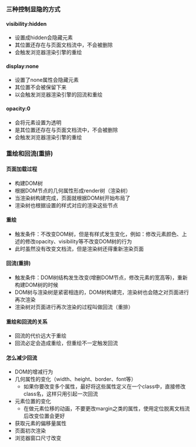 ### 三种控制显隐的方式
#### visibility:hidden
* 设置成hidden会隐藏元素
* 其位置还存在与页面文档流中，不会被删除
* 会触发浏览器渲染引擎的重绘

#### display:none
* 设置了none属性会隐藏元素
* 其位置不会被保留下来
* 以会触发浏览器渲染引擎的回流和重绘

#### opacity:0
* 会将元素设置为透明
* 是其位置还存在与页面文档流中，不会被删除
* 会触发浏览器渲染引擎的重绘

### 重绘和回流(重排)

#### 页面加载过程
* 构建DOM树
* 根据DOM节点的几何属性形成render树（渲染树）
* 当渲染树构建完成，页面就根据DOM树开始布局了
* 渲染树也根据设置的样式对应的渲染这些节点

#### 重绘
* 触发条件：不改变DOM树，但是有样式发生变化，例如：修改元素颜色、上述的修改opacity、visibility等不改变DOM树的行为
* 此时虽然没有改变文档流，但是渲染树还得重新渲染页面

#### 回流(重排)
* 触发条件：DOM树结构发生改变(增删DOM节点，修改元素的宽高等)，重新构建DOM树的时候
* DOM树与渲染树是紧密相连的，DOM树构建完，渲染树也会随之对页面进行再次渲染
* 渲染树对页面进行再次渲染的过程叫做回流（重排）

#### 重绘和回流的关系
* 回流的代价远大于重绘
* 回流必定会造成重绘，但重绘不一定触发回流

#### 怎么减少回流
+ DOM的增减行为
+ 几何属性的变化（width、height、border、font等）
  - 如果你要改变多个属性，最好将这些属性定义在一个class中，直接修改class名，这样只用引起一次回流
+ 元素位置的变化
  - 在做元素位移的动画，不要更改margin之类的属性，使用定位脱离文档流后改变位置会更好
+ 获取元素的偏移量属性
+ 页面初次渲染
+ 浏览器窗口尺寸改变